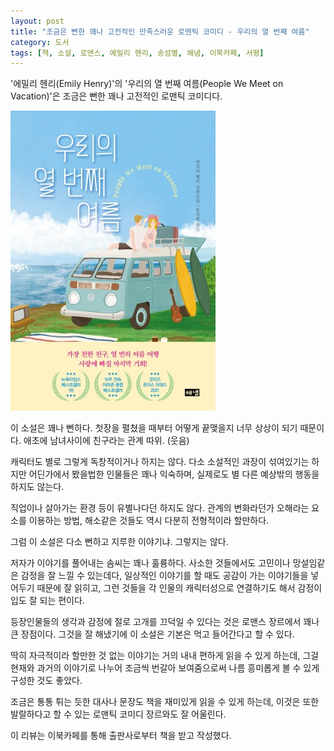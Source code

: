 ```yaml
---
layout: post
title: "조금은 뻔한 꽤나 고전적인 만족스러운 로맨틱 코미디 - 우리의 열 번째 여름"
category: 도서
tags: [책, 소설, 로맨스, 에밀리 헨리, 송섬별, 해냄, 이북카페, 서평]
---
```


'에밀리 헨리(Emily Henry)'의
'우리의 열 번째 여름(People We Meet on Vacation)'은
조금은 뻔한 꽤나 고전적인 로맨틱 코미디다.

![표지](/images/people-we-meet-on-vacation-book-h480.jpg)

이 소설은 꽤나 뻔하다.
첫장을 펼쳤을 때부터 어떻게 끝맺을지 너무 상상이 되기 때문이다.
애초에 남녀사이에 친구라는 관계 따위. (웃음)

캐릭터도 별로 그렇게 독창적이거나 하지는 않다.
다소 소설적인 과장이 섞여있기는 하지만 어딘가에서 봤을법한 인물들은 꽤나 익숙하며,
실제로도 별 다른 예상밖의 행동을 하지도 않는다.

직업이나 살아가는 환경 등이 유별나다던 하지도 않다.
관계의 변화라던가 오해라는 요소를 이용하는 방법, 해소같은 것들도 역시 다분히 전형적이라 할만하다.

그럼 이 소설은 다소 뻔하고 지루한 이야기냐.
그렇지는 않다.

저자가 이야기를 풀어내는 솜씨는 꽤나 훌륭하다.
사소한 것들에서도 고민이나 망설임같은 감정을 잘 느낄 수 있는데다,
일상적인 이야기를 할 때도 공감이 가는 이야기들을 넣어두기 때문에 잘 읽히고,
그런 것들을 각 인물의 캐릭터성으로 연결하기도 해서 감정이입도 잘 되는 편이다.

등장인물들의 생각과 감정에 절로 고개를 끄덕일 수 있다는 것은 로맨스 장르에서 꽤나 큰 장점이다.
그것을 잘 해냈기에 이 소설은 기본은 먹고 들어간다고 할 수 있다.

딱히 자극적이라 할만한 것 없는 이야기는 거의 내내 편하게 읽을 수 있게 하는데,
그걸 현재와 과거의 이야기로 나누어 조금씩 번갈아 보여줌으로써 나름 흥미롭게 볼 수 있게 구성한 것도 좋았다.

조금은 통통 튀는 듯한 대사나 문장도 책을 재미있게 읽을 수 있게 하는데,
이것은 또한 발랄하다고 할 수 있는 로맨틱 코미디 장르와도 잘 어울린다.



<div class="im im-info">
이 리뷰는 이북카페를 통해 출판사로부터 책을 받고 작성했다.
</div>
